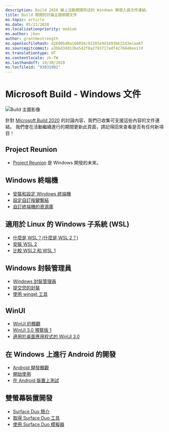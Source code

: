 ```yaml
---
description: Build 2020 線上活動期間所述的 Windows 開發人員文件連結。
title: Build 期間的討論主題相關文件
ms.topic: article
ms.date: 05/11/2020
ms.localizationpriority: medium
ms.author: jken
author: grantmestrength
ms.openlocfilehash: d2690bd0a166856c92201e9d1693b622d3ecaa87
ms.sourcegitcommit: a3bbd3dd13be5d2f8a2793717adf4276840ee17d
ms.translationtype: HT
ms.contentlocale: zh-TW
ms.lasthandoff: 10/30/2020
ms.locfileid: "93031991"
---
```

# <a name="microsoft-build---the-windows-documentation"></a>Microsoft Build - Windows 文件

![Build 主圖影像](../images/build-banner.jpeg)

針對 [Microsoft Build 2020](https://mybuild.microsoft.com) 的討論內容，我們已收集可支援這些內容的文件連結。 我們會在活動繼續進行的期間更新此頁面，請記得回來查看是否有任何新項目！

## <a name="project-reunion"></a>Project Reunion

* [Project Reunion](https://blogs.windows.com/windowsdeveloper/2020/05/19/developing-for-all-1-billion-windows-10-devices-and-beyond/) 是 Windows 開發的未來。

## <a name="windows-terminal"></a>Windows 終端機

* [安裝和設定 Windows 終端機](/windows/terminal/get-started)
* [設定自訂按鍵繫結](/windows/terminal/customize-settings/key-bindings)
* [自訂終端機的資源庫](/windows/terminal/custom-terminal-gallery/retro-command-prompt)

## <a name="windows-subsystem-for-linux-wsl"></a>適用於 Linux 的 Windows 子系統 (WSL)

* [什麼是 WSL？(什麼是 WSL 2？)](/windows/wsl/about)
* [安裝 WSL 2](/windows/wsl/install-win10)
* [比較 WSL2 和 WSL 1](/windows/wsl/compare-versions)

## <a name="windows-package-manager"></a>Windows 封裝管理員

* [Windows 封裝管理員](../../package-manager/index.md) 
* [提交您的封裝](../../package-manager/package/index.md)
* [使用 winget 工具](../../package-manager/winget/index.md)

## <a name="winui"></a>WinUI

* [WinUI 的概觀](../winui/index.md)
* [WinUI 3.0 預覽版 1](../winui/winui3/index.md) 
* [適用於桌面應用程式的 WinUI 3.0](../winui/winui3/get-started-winui3-for-desktop.md)

## <a name="developing-for-android-on-windows"></a>在 Windows 上進行 Android 的開發

* [Android 開發概觀](../../android/overview.md)
* [開始使用](../../android/native-android.md)
* [在 Android 裝置上測試](../../android/emulator.md)

## <a name="dual-screen-device-development"></a>雙螢幕裝置開發

* [Surface Duo 簡介](https://www.microsoft.com/surface/devices/surface-duo)
* [取得 Surface Duo 工具](/dual-screen/android/get-duo-sdk?tabs=windows)
* [使用 Surface Duo 模擬器](/dual-screen/android/use-emulator?tabs=java%252cwindows)
